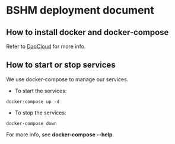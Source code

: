 # BSHM deployment document

## How to install docker and docker-compose
Refer to [DaoCloud](http://get.daocloud.io/) for more info.

## How to start or stop services
We use docker-compose to manage our services.
* To start the services:
```
docker-compose up -d
```
* To stop the services:
```
docker-compose down
```
For more info, see **docker-compose --help**.
